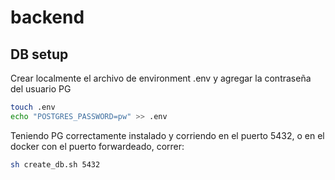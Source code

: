 # backend

## DB setup

Crear localmente el archivo de environment .env y agregar la contraseña del usuario PG

```bash
touch .env
echo "POSTGRES_PASSWORD=pw" >> .env
```

Teniendo PG correctamente instalado y corriendo en el puerto 5432, o en el docker con el puerto forwardeado, correr:

```bash
sh create_db.sh 5432
```
